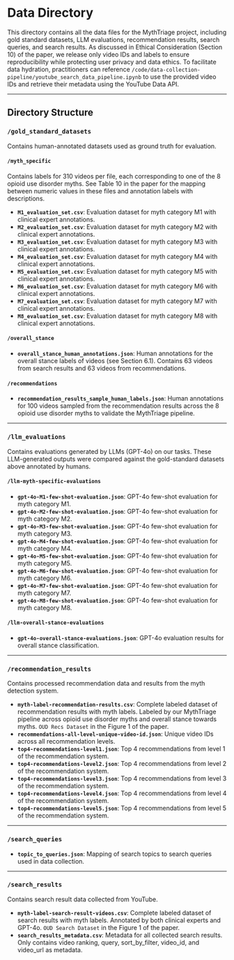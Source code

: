 # Data Directory

This directory contains all the data files for the MythTriage project, including gold standard datasets, LLM evaluations, recommendation results, search queries, and search results. As discussed in Ethical Consideration (Section 10) of the paper, we release only video IDs and labels to ensure reproducibility while protecting user privacy and data ethics. To facilitate data hydration, practitioners can reference `/code/data-collection-pipeline/youtube_search_data_pipeline.ipynb` to use the provided video IDs and retrieve their metadata using the YouTube Data API.

---

## Directory Structure

### `/gold_standard_datasets`
Contains human-annotated datasets used as ground truth for evaluation. 

#### `/myth_specific`
Contains labels for 310 videos per file, each corresponding to one of the 8 opioid use disorder myths. See Table 10 in the paper for the mapping between numeric values in these files and annotation labels with descriptions.
- **`M1_evaluation_set.csv`**: Evaluation dataset for myth category M1 with clinical expert annotations.
- **`M2_evaluation_set.csv`**: Evaluation dataset for myth category M2 with clinical expert annotations.
- **`M3_evaluation_set.csv`**: Evaluation dataset for myth category M3 with clinical expert annotations.
- **`M4_evaluation_set.csv`**: Evaluation dataset for myth category M4 with clinical expert annotations.
- **`M5_evaluation_set.csv`**: Evaluation dataset for myth category M5 with clinical expert annotations.
- **`M6_evaluation_set.csv`**: Evaluation dataset for myth category M6 with clinical expert annotations.
- **`M7_evaluation_set.csv`**: Evaluation dataset for myth category M7 with clinical expert annotations.
- **`M8_evaluation_set.csv`**: Evaluation dataset for myth category M8 with clinical expert annotations.

#### `/overall_stance`
- **`overall_stance_human_annotations.json`**: Human annotations for the overall stance labels of videos (see Section 6.1). Contains 63 videos from search results and 63 videos from recommendations. 

#### `/recommendations`
- **`recommendation_results_sample_human_labels.json`**: Human annotations for 100 videos sampled from the recommendation results across the 8 opioid use disorder myths to validate the MythTriage pipeline.

---

### `/llm_evaluations`
Contains evaluations generated by LLMs (GPT-4o) on our tasks. These LLM-generated outputs were compared against the gold-standard datasets above annotated by humans. 

#### `/llm-myth-specific-evaluations`
- **`gpt-4o-M1-few-shot-evaluation.json`**: GPT-4o few-shot evaluation for myth category M1.
- **`gpt-4o-M2-few-shot-evaluation.json`**: GPT-4o few-shot evaluation for myth category M2.
- **`gpt-4o-M3-few-shot-evaluation.json`**: GPT-4o few-shot evaluation for myth category M3.
- **`gpt-4o-M4-few-shot-evaluation.json`**: GPT-4o few-shot evaluation for myth category M4.
- **`gpt-4o-M5-few-shot-evaluation.json`**: GPT-4o few-shot evaluation for myth category M5.
- **`gpt-4o-M6-few-shot-evaluation.json`**: GPT-4o few-shot evaluation for myth category M6.
- **`gpt-4o-M7-few-shot-evaluation.json`**: GPT-4o few-shot evaluation for myth category M7.
- **`gpt-4o-M8-few-shot-evaluation.json`**: GPT-4o few-shot evaluation for myth category M8.

#### `/llm-overall-stance-evaluations`
- **`gpt-4o-overall-stance-evaluations.json`**: GPT-4o evaluation results for overall stance classification.

---

### `/recommendation_results`
Contains processed recommendation data and results from the myth detection system.

- **`myth-label-recommendation-results.csv`**: Complete labeled dataset of recommendation results with myth labels. Labeled by our MythTriage pipeline across opioid use disorder myths and overall stance towards myths. `OUD Recs Dataset` in the Figure 1 of the paper. 
- **`recommendations-all-level-unique-video-id.json`**: Unique video IDs across all recommendation levels.
- **`top4-recommendations-level1.json`**: Top 4 recommendations from level 1 of the recommendation system.
- **`top4-recommendations-level2.json`**: Top 4 recommendations from level 2 of the recommendation system.
- **`top4-recommendations-level3.json`**: Top 4 recommendations from level 3 of the recommendation system.
- **`top4-recommendations-level4.json`**: Top 4 recommendations from level 4 of the recommendation system.
- **`top4-recommendations-level5.json`**: Top 4 recommendations from level 5 of the recommendation system.

---

### `/search_queries`
- **`topic_to_queries.json`**: Mapping of search topics to search queries used 
in data collection.

---

### `/search_results`
Contains search result data collected from YouTube.

- **`myth-label-search-result-videos.csv`**: Complete labeled dataset of search results with myth labels. Annotated by both clinical experts and GPT-4o. `OUD Search Dataset` in the Figure 1 of the paper.
- **`search_results_metadata.csv`**: Metadata for all collected search results. Only contains video ranking, query, sort_by_filter, video_id, and video_url as metadata.
